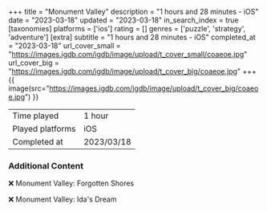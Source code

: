 +++
title = "Monument Valley"
description = "1 hours and 28 minutes - iOS"
date = "2023-03-18"
updated = "2023-03-18"
in_search_index = true
[taxonomies]
platforms = ['ios']
rating = []
genres = ['puzzle', 'strategy', 'adventure']
[extra]
subtitle = "1 hours and 28 minutes - iOS"
completed_at = "2023-03-18"
url_cover_small = "https://images.igdb.com/igdb/image/upload/t_cover_small/coaeoe.jpg"
url_cover_big = "https://images.igdb.com/igdb/image/upload/t_cover_big/coaeoe.jpg"
+++
{{ image(src="https://images.igdb.com/igdb/image/upload/t_cover_big/coaeoe.jpg") }}

|              |            |
| ------------ | ---------- |
| Time played  | 1 hour |
| Played platforms    | iOS |
| Completed at | 2023/03/18 |



### Additional Content


❌ Monument Valley: Forgotten Shores

❌ Monument Valley: Ida's Dream
